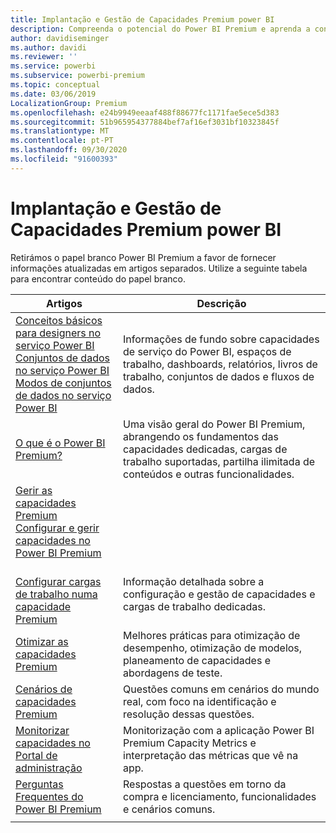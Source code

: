 ```yaml
---
title: Implantação e Gestão de Capacidades Premium power BI
description: Compreenda o potencial do Power BI Premium e aprenda a conceber, implementar, monitorizar e resolver soluções escaláveis.
author: davidiseminger
ms.author: davidi
ms.reviewer: ''
ms.service: powerbi
ms.subservice: powerbi-premium
ms.topic: conceptual
ms.date: 03/06/2019
LocalizationGroup: Premium
ms.openlocfilehash: e24b9949eeaaf488f88677fc1171fae5ece5d383
ms.sourcegitcommit: 51b965954377884bef7af16ef3031bf10323845f
ms.translationtype: MT
ms.contentlocale: pt-PT
ms.lasthandoff: 09/30/2020
ms.locfileid: "91600393"
---
```

# <a name="deploying-and-managing-power-bi-premium-capacities"></a>Implantação e Gestão de Capacidades Premium power BI

Retirámos o papel branco Power BI Premium a favor de fornecer informações atualizadas em artigos separados. Utilize a seguinte tabela para encontrar conteúdo do papel branco. 

| Artigos | Descrição |
|-----|----|
| [Conceitos básicos para designers no serviço Power BI](../fundamentals/service-basic-concepts.md)</br>[Conjuntos de dados no serviço Power BI](../connect-data/service-datasets-understand.md)</br>[Modos de conjuntos de dados no serviço Power BI](../connect-data/service-dataset-modes-understand.md) | Informações de fundo sobre capacidades de serviço do Power BI, espaços de trabalho, dashboards, relatórios, livros de trabalho, conjuntos de dados e fluxos de dados. |
| [O que é o Power BI Premium?](../admin/service-premium-what-is.md) | Uma visão geral do Power BI Premium, abrangendo os fundamentos das capacidades dedicadas, cargas de trabalho suportadas, partilha ilimitada de conteúdos e outras funcionalidades.  |
| [Gerir as capacidades Premium](../admin/service-premium-capacity-manage.md)</br>[Configurar e gerir capacidades no Power BI Premium](../admin/service-admin-premium-manage.md)
</br>[Configurar cargas de trabalho numa capacidade Premium](../admin/service-admin-premium-workloads.md) | Informação detalhada sobre a configuração e gestão de capacidades e cargas de trabalho dedicadas. |
| [Otimizar as capacidades Premium](../admin/service-premium-capacity-optimize.md) | Melhores práticas para otimização de desempenho, otimização de modelos, planeamento de capacidades e abordagens de teste. |
| [Cenários de capacidades Premium](../admin/service-premium-capacity-scenarios.md) | Questões comuns em cenários do mundo real, com foco na identificação e resolução dessas questões. |
| [Monitorizar capacidades no Portal de administração](../admin/service-admin-premium-monitor-portal.md) | Monitorização com a aplicação Power BI Premium Capacity Metrics e interpretação das métricas que vê na app. |
| [Perguntas Frequentes do Power BI Premium](../admin/service-premium-faq.md) | Respostas a questões em torno da compra e licenciamento, funcionalidades e cenários comuns. |
| | |
